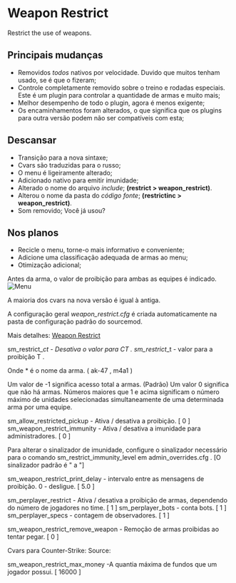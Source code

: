 # Weapon Restrict
Restrict the use of weapons.

## Principais mudanças
- Removidos *todos* nativos por velocidade. Duvido que muitos tenham usado, se é que o fizeram;
- Controle completamente removido sobre o treino e rodadas especiais. Este é um plugin para controlar a quantidade de armas e muito mais;
- Melhor desempenho de todo o plugin, agora é menos exigente;
- Os encaminhamentos foram alterados, o que significa que os plugins para outra versão podem não ser compatíveis com esta;

## Descansar
- Transição para a nova sintaxe;
- Cvars são traduzidas para o russo;
- O menu é ligeiramente alterado;
- Adicionado nativo para emitir imunidade;
- Alterado o nome do arquivo *include*; **(restrict > weapon_restrict)**.
- Alterou o nome da pasta do *código fonte*; **(restrictinc > weapon_restrict)**.
- Som removido; Você já usou?

## Nos planos
- Recicle o menu, torne-o mais informativo e conveniente;
- Adicione uma classificação adequada de armas ao menu;
- Otimização adicional;

Antes da arma, o valor de proibição para ambas as equipes é indicado.
![Menu](http://hlmod.ru/attachments/upload_2017-10-9_22-34-34-png.26198/)

A maioria dos cvars na nova versão é igual à antiga.

A configuração geral *weapon_restrict.cfg* é criada automaticamente na pasta de configuração padrão do sourcemod.

Mais detalhes: [Weapon Restrict](http://hlmod.ru/resources/weapon-restrict-forked.620)

sm_restrict_*_ct - Desativa o valor para CT .
sm_restrict_*_t - valor para a proibição T .

Onde * é o nome da arma. ( ak-47 , m4a1 )

Um valor de -1 significa acesso total a armas. (Padrão)
Um valor 0 significa que não há armas.
Números maiores que 1 e acima significam o número máximo de unidades selecionadas simultaneamente de uma determinada arma por uma equipe.

sm_allow_restricted_pickup - Ativa / desativa a proibição. [ 0 ]
sm_weapon_restrict_immunity - Ativa / desativa a imunidade para administradores. [ 0 ]

Para alterar o sinalizador de imunidade, configure o sinalizador necessário para o comando sm_restrict_immunity_level em admin_overrides.cfg . [O sinalizador padrão é " a "]

sm_weapon_restrict_print_delay - intervalo entre as mensagens de proibição. 0 - desligue. [ 5.0 ]

sm_perplayer_restrict - Ativa / desativa a proibição de armas, dependendo do número de jogadores no time. [ 1 ]
sm_perplayer_bots - conta bots. [ 1 ]
sm_perplayer_specs - contagem de observadores. [ 1 ]

sm_weapon_restrict_remove_weapon - Remoção de armas proibidas ao tentar pegar. [ 0 ]

Cvars para Counter-Strike: Source:

sm_weapon_restrict_max_money -A quantia máxima de fundos que um jogador possui. [ 16000 ]
